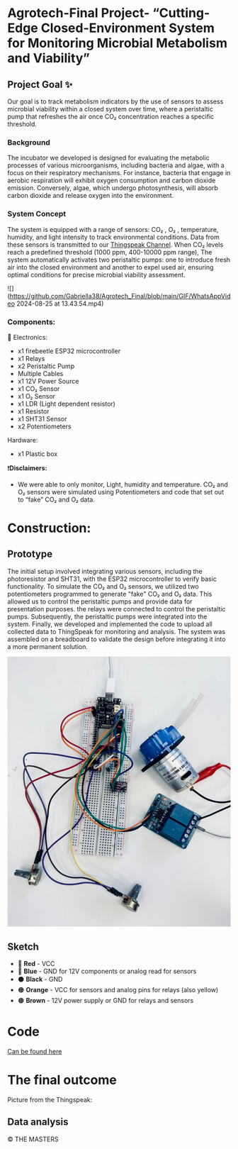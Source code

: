 # Agrotech-Final Project- “Cutting-Edge Closed-Environment System for Monitoring Microbial Metabolism and Viability”
## Project Goal :sparkles:
Our goal is to track metabolism indicators by the use of sensors to assess microbial viability within a closed system over time, where a peristaltic pump that refreshes the air once CO₂ concentration reaches a specific threshold.
### Background
The incubator we developed is designed for evaluating the metabolic processes of various microorganisms, including bacteria and algae, with a focus on their respiratory mechanisms. For instance, bacteria that engage in aerobic respiration will exhibit oxygen consumption and carbon dioxide emission. Conversely, algae, which undergo photosynthesis, will absorb carbon dioxide and release oxygen into the environment.
### System Concept
The system is equipped with a range of sensors: CO₂ , O₂ , temperature, humidity, and light intensity to track environmental conditions. Data from these sensors is transmitted to our [Thingspeak Channel](https://thingspeak.com/channels/2595959). When CO₂ levels reach a predefined threshold (1000 ppm, 400-10000 ppm range), The system automatically activates two peristaltic pumps: one to introduce fresh air into the closed environment and another to expel used air, ensuring optimal conditions for precise microbial viability assessment.

![](https://github.com/Gabriella38/Agrotech_Final/blob/main/GIF/WhatsAppVideo 2024-08-25 at 13.43.54.mp4)
### Components:

🔌 Electronics:

* x1 firebeetle ESP32 microcontroller 
* x1 Relays 
* x2 Peristaltic Pump 
* Multiple Cables
* x1 12V Power Source
* x1 CO₂ Sensor
* x1 O₂ Sensor
* x1 LDR (Light dependent resistor)
* x1 Resistor
* x1 SHT31 Sensor
* x2 Potentiometers

Hardware:

* x1 Plastic box
  

❗**Disclaimers:**
* We were able to only monitor, Light, humidity and temperature. CO₂ and O₂ sensors were simulated using Potentiometers and code that set out to “fake” CO₂ and O₂ data.

# Construction:

## Prototype
The initial setup involved integrating various sensors, including the photoresistor and SHT31, with the ESP32 microcontroller to verify basic functionality. To simulate the CO₂ and O₂ sensors, we utilized two potentiometers programmed to generate "fake" CO₂ and O₂ data. This allowed us to control the peristaltic pumps and provide data for presentation purposes. the relays were connected to control the peristaltic pumps. Subsequently, the peristaltic pumps were integrated into the system. Finally, we developed and implemented the code to upload all collected data to ThingSpeak for monitoring and analysis.
The system was assembled on a breadboard to validate the design before integrating it into a more permanent solution.

![click here](Images/fa040255-1ef4-4629-a5cc-cf67b4195f89.jpeg)


## Sketch
  * 🔴 **Red** - VCC
  * 🔵 **Blue** - GND for 12V components or analog read for sensors
  * ⚫ **Black** - GND
  * 🟠 **Orange** - VCC for sensors and analog pins for relays (also yellow)
  * 🟤 **Brown** - 12V power supply or GND for relays and sensors

# Code
[Can be found here](https://github.com/Gabriella38/Agrotech-Final/blob/main/Code)



# The final outcome

Picture from the Thingspeak:

## Data analysis
©️ THE MASTERS
